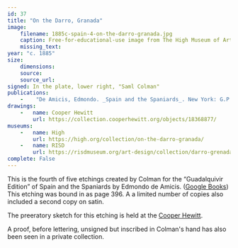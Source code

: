 ```yaml
---
id: 37
title: "On the Darro, Granada"
image:
    filename: 1885c-spain-4-on-the-darro-granada.jpg
    caption: Free-for-educational-use image from The High Museum of Art.
    missing_text: 
year: "c. 1885"
size:
    dimensions: 
    source: 
    source_url: 
signed: In the plate, lower right, "Saml Colman"
publications:
    -    "De Amicis, Edmondo. _Spain and the Spaniards_. New York: G.P. Putnam's Sons, 1885."
drawings:
    -   name: Cooper Hewitt
        url: https://collection.cooperhewitt.org/objects/18368877/
museums:
    -   name: High
        url: https://high.org/collection/on-the-darro-granada/
    -   name: RISD
        url: https://risdmuseum.org/art-design/collection/darro-grenada-20119630
complete: False
---
```

This is the fourth of five etchings created by Colman for the “Guadalquivir Edition” of Spain and the Spaniards by Edmondo de Amicis. ([Google Books](https://www.google.com/books/edition/Spain_and_the_Spaniards/W98_AAAAYAAJ)) This etching was bound in as page 396. A a limited number of copies also included a second copy on satin.

The preeratory sketch for this etching is held at the [Cooper Hewitt](https://collection.cooperhewitt.org/objects/18368877/).

A proof, before lettering, unsigned but inscribed in Colman's hand has also been seen in a private collection.